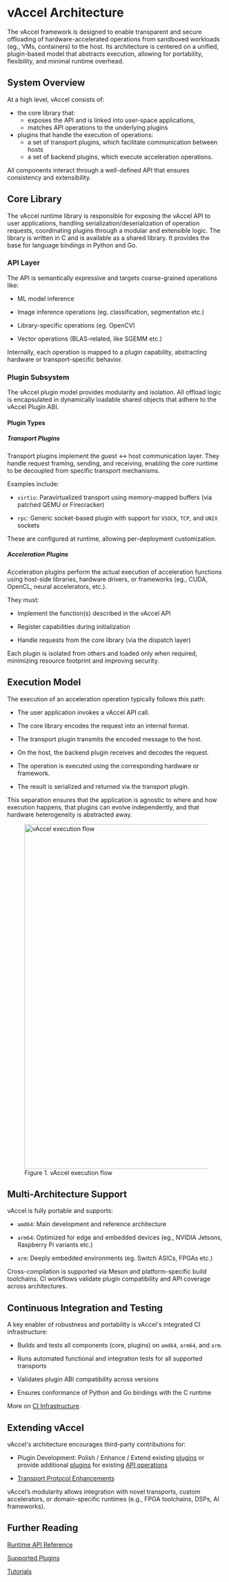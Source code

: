 # vAccel Architecture

The vAccel framework is designed to enable transparent and secure offloading of
hardware-accelerated operations from sandboxed workloads (eg., VMs, containers)
to the host. Its architecture is centered on a unified, plugin-based model that
abstracts execution, allowing for portability, flexibility, and minimal runtime
overhead.

## System Overview

At a high level, vAccel consists of:

- the core library that:
  - exposes the API and is linked into user-space applications,
  - matches API operations to the underlying plugins
- plugins that handle the execution of operations:
  - a set of transport plugins, which facilitate communication between hosts
  - a set of backend plugins, which execute acceleration operations.

All components interact through a well-defined API that ensures consistency and
extensibility.

## Core Library

The vAccel runtime library is responsible for exposing the vAccel API to user
applications, handling serialization/deserialization of operation requests,
coordinating plugins through a modular and extensible logic. The library is
written in C and is available as a shared library. It provides the base for
language bindings in Python and Go.

### API Layer

The API is semantically expressive and targets coarse-grained operations like:

- ML model inference

- Image inference operations (eg. classification, segmentation etc.)

- Library-specific operations (eg. OpenCV)

- Vector operations (BLAS-related, like SGEMM etc.)

Internally, each operation is mapped to a plugin capability, abstracting
hardware or transport-specific behavior.

### Plugin Subsystem

The vAccel plugin model provides modularity and isolation. All offload logic is
encapsulated in dynamically loadable shared objects that adhere to the vAccel
Plugin ABI.

#### Plugin Types

##### Transport Plugins

Transport plugins implement the guest ↔ host communication layer. They handle
request framing, sending, and receiving, enabling the core runtime to be
decoupled from specific transport mechanisms.

Examples include:

- `virtio`: Paravirtualized transport using memory-mapped buffers (via patched
  QEMU or Firecracker)

- `rpc`: Generic socket-based plugin with support for `VSOCK`, `TCP`, and `UNIX`
  sockets

These are configured at runtime, allowing per-deployment customization.

##### Acceleration Plugins

Acceleration plugins perform the actual execution of acceleration functions
using host-side libraries, hardware drivers, or frameworks (eg., CUDA, OpenCL,
neural accelerators, etc.).

They must:

- Implement the function(s) described in the vAccel API

- Register capabilities during initialization

- Handle requests from the core library (via the dispatch layer)

Each plugin is isolated from others and loaded only when required, minimizing
resource footprint and improving security.

## Execution Model

The execution of an acceleration operation typically follows this path:

- The user application invokes a vAccel API call.

- The core library encodes the request into an internal format.

- The transport plugin transmits the encoded message to the host.

- On the host, the backend plugin receives and decodes the request.

- The operation is executed using the corresponding hardware or framework.

- The result is serialized and returned via the transport plugin.

This separation ensures that the application is agnostic to where and how
execution happens, that plugins can evolve independently, and that hardware
heterogeneity is abstracted away.

<figure>
  <!--<img src="img/vaccel-overview.svg" width="600" align=left />-->
  <img src="/assets/images/vaccel-flow.png" width="800" align=center
    alt="vAccel execution flow"/>
  <figcaption>Figure 1. vAccel execution flow</figcaption>
</figure>

## Multi-Architecture Support

vAccel is fully portable and supports:

- `amd64`: Main development and reference architecture

- `arm64`: Optimized for edge and embedded devices (eg., NVIDIA Jetsons,
  Raspberry Pi variants etc.)

- `arm`: Deeply embedded environments (eg. Switch ASICs, FPGAs etc.)

Cross-compilation is supported via Meson and platform-specific build toolchains.
CI workflows validate plugin compatibility and API coverage across
architectures.

## Continuous Integration and Testing

A key enabler of robustness and portability is vAccel's integrated CI
infrastructure:

- Builds and tests all components (core, plugins) on `amd64`, `arm64`, and
  `arm`.

- Runs automated functional and integration tests for all supported transports

- Validates plugin ABI compatibility across versions

- Ensures conformance of Python and Go bindings with the C runtime

More on [CI Infrastructure](ci.md).

## Extending vAccel

vAccel's architecture encourages third-party contributions for:

- Plugin Development: Polish / Enhance / Extend existing
  [plugins](../plugins/available-plugins/bundled-plugins) or provide additional
  [plugins](../plugins/available-plugins/acceleration-plugins/index.md) for existing [API
  operations](../api/api-guide/operations.md)

- [Transport Protocol Enhancements](https://github.com/nubificus/vaccel-rust/tree/main/vaccel-rpc-proto/protos)

vAccel’s modularity allows integration with novel transports, custom
accelerators, or domain-specific runtimes (e.g., FPGA toolchains, DSPs, AI
frameworks).

## Further Reading

[Runtime API Reference](../api/api-reference/operations.md)

[Supported Plugins](../plugins/index.md)

[Tutorials](../tutorials/index.md)
